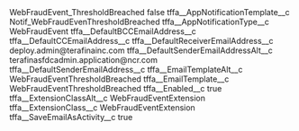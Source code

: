 <?xml version="1.0" encoding="UTF-8"?>
<CustomMetadata xmlns="http://soap.sforce.com/2006/04/metadata" xmlns:xsi="http://www.w3.org/2001/XMLSchema-instance" xmlns:xsd="http://www.w3.org/2001/XMLSchema">
    <label>WebFraudEvent_ThresholdBreached</label>
    <protected>false</protected>
    <values>
        <field>tffa__AppNotificationTemplate__c</field>
        <value xsi:type="xsd:string">Notif_WebFraudEvenThresholdBreached</value>
    </values>
    <values>
        <field>tffa__AppNotificationType__c</field>
        <value xsi:type="xsd:string">WebFraudEvent</value>
    </values>
    <values>
        <field>tffa__DefaultBCCEmailAddress__c</field>
        <value xsi:nil="true"/>
    </values>
    <values>
        <field>tffa__DefaultCCEmailAddress__c</field>
        <value xsi:nil="true"/>
    </values>
    <values>
        <field>tffa__DefaultReceiverEmailAddress__c</field>
        <value xsi:type="xsd:string">deploy.admin@terafinainc.com</value>
    </values>
    <values>
        <field>tffa__DefaultSenderEmailAddressAlt__c</field>
        <value xsi:type="xsd:string">terafinasfdcadmin.application@ncr.com</value>
    </values>
    <values>
        <field>tffa__DefaultSenderEmailAddress__c</field>
        <value xsi:nil="true"/>
    </values>
    <values>
        <field>tffa__EmailTemplateAlt__c</field>
        <value xsi:type="xsd:string">WebFraudEventThresholdBreached</value>
    </values>
    <values>
        <field>tffa__EmailTemplate__c</field>
        <value xsi:type="xsd:string">WebFraudEventThresholdBreached</value>
    </values>
    <values>
        <field>tffa__Enabled__c</field>
        <value xsi:type="xsd:boolean">true</value>
    </values>
    <values>
        <field>tffa__ExtensionClassAlt__c</field>
        <value xsi:type="xsd:string">WebFraudEventExtension</value>
    </values>
    <values>
        <field>tffa__ExtensionClass__c</field>
        <value xsi:type="xsd:string">WebFraudEventExtension</value>
    </values>
    <values>
        <field>tffa__SaveEmailAsActivity__c</field>
        <value xsi:type="xsd:boolean">true</value>
    </values>
</CustomMetadata>
